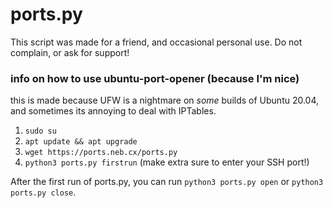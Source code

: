 # ports.py

This script was made for a friend, and occasional personal use. Do not complain, or ask for support!

### info on how to use ubuntu-port-opener (because I'm nice)
this is made because UFW is a nightmare on *some* builds of Ubuntu 20.04, and sometimes its annoying to deal with IPTables.
1. `sudo su`
2. `apt update && apt upgrade`
3. `wget https://ports.neb.cx/ports.py`
4. `python3 ports.py firstrun` (make extra sure to enter your SSH port!)

After the first run of ports.py, you can run `python3 ports.py open` or `python3 ports.py close`.